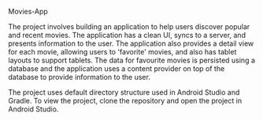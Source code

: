 Movies-App


The project involves building an application to help users discover popular and recent movies. The application has a clean UI, syncs to a server, and presents information to the user. The application also provides a detail view for each movie, allowing users to 'favorite' movies, and also has tablet layouts to support tablets. The data for favourite movies is persisted using a database and the application uses a content provider on top of the database to provide information to the user.

The project uses default directory structure used in Android Studio and Gradle. To view the project, clone the repository and open the project in Android Studio.
